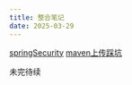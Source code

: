 ```yaml
---
title: 整合笔记
date: 2025-03-29
---
```


[springSecurity](spring_security)
[maven上传踩坑](maven_upload)

未完待续